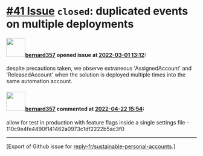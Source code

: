# [\#41 Issue](https://github.com/reply-fr/sustainable-personal-accounts/issues/41) `closed`: duplicated events on multiple deployments

#### <img src="https://avatars.githubusercontent.com/u/235078?v=4" width="50">[bernard357](https://github.com/bernard357) opened issue at [2022-03-01 13:12](https://github.com/reply-fr/sustainable-personal-accounts/issues/41):

despite precautions taken, we observe extraneous 'AssignedAccount' and 'ReleasedAccount' when the solution is deployed multiple times into the same automation account.

#### <img src="https://avatars.githubusercontent.com/u/235078?v=4" width="50">[bernard357](https://github.com/bernard357) commented at [2022-04-22 15:54](https://github.com/reply-fr/sustainable-personal-accounts/issues/41#issuecomment-1106647374):

allow for test in production with feature flags inside a single settings file - 110c9e4fe4490f141462a0973c1df2222b5ac3f0


-------------------------------------------------------------------------------



[Export of Github issue for [reply-fr/sustainable-personal-accounts](https://github.com/reply-fr/sustainable-personal-accounts).]
